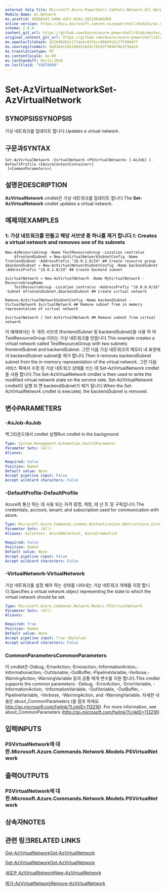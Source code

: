 ```yaml
---
external help file: Microsoft.Azure.PowerShell.Cmdlets.Network.dll-Help.xml
Module Name: Az.Network
ms.assetid: 93D8A341-540A-43F1-8C62-28323EAA58E0
online version: https://docs.microsoft.com/en-us/powershell/module/az.network/set-azvirtualnetwork
schema: 2.0.0
content_git_url: https://github.com/Azure/azure-powershell/blob/master/src/Network/Network/help/Set-AzVirtualNetwork.md
original_content_git_url: https://github.com/Azure/azure-powershell/blob/master/src/Network/Network/help/Set-AzVirtualNetwork.md
ms.openlocfilehash: 822b982b2c1714e2c0331cc9b64fe2c1753044f7
ms.sourcegitcommit: 6a91b4c545350d316d3cf8c62f384478e3f3ba24
ms.translationtype: MT
ms.contentlocale: ko-KR
ms.lasthandoff: 04/21/2020
ms.locfileid: "93879690"
---
```

# <span data-ttu-id="6064d-101">Set-AzVirtualNetwork</span><span class="sxs-lookup"><span data-stu-id="6064d-101">Set-AzVirtualNetwork</span></span>

## <span data-ttu-id="6064d-102">SYNOPSIS</span><span class="sxs-lookup"><span data-stu-id="6064d-102">SYNOPSIS</span></span>
<span data-ttu-id="6064d-103">가상 네트워크를 업데이트 합니다.</span><span class="sxs-lookup"><span data-stu-id="6064d-103">Updates a virtual network.</span></span>

## <span data-ttu-id="6064d-104">구문과</span><span class="sxs-lookup"><span data-stu-id="6064d-104">SYNTAX</span></span>

```
Set-AzVirtualNetwork -VirtualNetwork <PSVirtualNetwork> [-AsJob] [-DefaultProfile <IAzureContextContainer>]
 [<CommonParameters>]
```

## <span data-ttu-id="6064d-105">설명은</span><span class="sxs-lookup"><span data-stu-id="6064d-105">DESCRIPTION</span></span>
<span data-ttu-id="6064d-106">**AzVirtualNetwork** cmdlet은 가상 네트워크를 업데이트 합니다.</span><span class="sxs-lookup"><span data-stu-id="6064d-106">The **Set-AzVirtualNetwork** cmdlet updates a virtual network.</span></span>

## <span data-ttu-id="6064d-107">예제의</span><span class="sxs-lookup"><span data-stu-id="6064d-107">EXAMPLES</span></span>

### <span data-ttu-id="6064d-108">1: 가상 네트워크를 만들고 해당 서브넷 중 하나를 제거 합니다.</span><span class="sxs-lookup"><span data-stu-id="6064d-108">1: Creates a virtual network and removes one of its subnets</span></span>
```
New-AzResourceGroup -Name TestResourceGroup -Location centralus
    $frontendSubnet = New-AzVirtualNetworkSubnetConfig -Name frontendSubnet -AddressPrefix "10.0.1.0/24" ## Create resource group
$backendSubnet = New-AzVirtualNetworkSubnetConfig -Name backendSubnet -AddressPrefix "10.0.2.0/24" ## Create backend subnet

$virtualNetwork = New-AzVirtualNetwork -Name MyVirtualNetwork -ResourceGroupName 
    TestResourceGroup -Location centralus -AddressPrefix "10.0.0.0/16" -Subnet $frontendSubnet,$backendSubnet ## Create virtual network

Remove-AzVirtualNetworkSubnetConfig -Name backendSubnet -VirtualNetwork $virtualNetwork ## Remove subnet from in memory representation of virtual network

$virtualNetwork | Set-AzVirtualNetwork ## Remove subnet from virtual network
```

<span data-ttu-id="6064d-109">이 예제에서는 두 개의 서브넷 (frontendSubnet 및 backendSubnet)을 사용 하 여 TestResourceGroup 이라는 가상 네트워크를 만듭니다.</span><span class="sxs-lookup"><span data-stu-id="6064d-109">This example creates a virtual network called TestResourceGroup with two subnets: frontendSubnet and backendSubnet.</span></span> <span data-ttu-id="6064d-110">그런 다음 가상 네트워크의 메모리 내 표현에서 backendSubnet subnet을 제거 합니다.</span><span class="sxs-lookup"><span data-stu-id="6064d-110">Then it removes backendSubnet subnet from the in-memory representation of the virtual network.</span></span> <span data-ttu-id="6064d-111">그런 다음 서비스 쪽에서 수정 된 가상 네트워크 상태를 쓰는 데 Set-AzVirtualNetwork cmdlet을 사용 합니다.</span><span class="sxs-lookup"><span data-stu-id="6064d-111">The Set-AzVirtualNetwork cmdlet is then used to write the modified virtual network state on the service side.</span></span> <span data-ttu-id="6064d-112">Set-AzVirtualNetwork cmdlet이 실행 되 면 backendSubnet가 제거 됩니다.</span><span class="sxs-lookup"><span data-stu-id="6064d-112">When the Set-AzVirtualNetwork cmdlet is executed, the backendSubnet is removed.</span></span>

## <span data-ttu-id="6064d-113">변수</span><span class="sxs-lookup"><span data-stu-id="6064d-113">PARAMETERS</span></span>

### <span data-ttu-id="6064d-114">-AsJob</span><span class="sxs-lookup"><span data-stu-id="6064d-114">-AsJob</span></span>
<span data-ttu-id="6064d-115">백그라운드에서 cmdlet 실행</span><span class="sxs-lookup"><span data-stu-id="6064d-115">Run cmdlet in the background</span></span>

```yaml
Type: System.Management.Automation.SwitchParameter
Parameter Sets: (All)
Aliases:

Required: False
Position: Named
Default value: None
Accept pipeline input: False
Accept wildcard characters: False
```

### <span data-ttu-id="6064d-116">-DefaultProfile</span><span class="sxs-lookup"><span data-stu-id="6064d-116">-DefaultProfile</span></span>
<span data-ttu-id="6064d-117">Azure와 통신 하는 데 사용 되는 자격 증명, 계정, 테 넌 트 및 구독입니다.</span><span class="sxs-lookup"><span data-stu-id="6064d-117">The credentials, account, tenant, and subscription used for communication with azure.</span></span>

```yaml
Type: Microsoft.Azure.Commands.Common.Authentication.Abstractions.Core.IAzureContextContainer
Parameter Sets: (All)
Aliases: AzContext, AzureRmContext, AzureCredential

Required: False
Position: Named
Default value: None
Accept pipeline input: False
Accept wildcard characters: False
```

### <span data-ttu-id="6064d-118">-VirtualNetwork</span><span class="sxs-lookup"><span data-stu-id="6064d-118">-VirtualNetwork</span></span>
<span data-ttu-id="6064d-119">가상 네트워크를 설정 해야 하는 상태를 나타내는 가상 네트워크 개체를 지정 합니다.</span><span class="sxs-lookup"><span data-stu-id="6064d-119">Specifies a virtual network object representing the state to which the virtual network should be set.</span></span>

```yaml
Type: Microsoft.Azure.Commands.Network.Models.PSVirtualNetwork
Parameter Sets: (All)
Aliases:

Required: True
Position: Named
Default value: None
Accept pipeline input: True (ByValue)
Accept wildcard characters: False
```

### <span data-ttu-id="6064d-120">CommonParameters</span><span class="sxs-lookup"><span data-stu-id="6064d-120">CommonParameters</span></span>
<span data-ttu-id="6064d-121">이 cmdlet은-Debug,-ErrorAction,-Erroraction,-InformationAction,-Informationaction,-OutVariable,-OutBuffer,-PipelineVariable,-Verbose,-WarningAction,-WarningVariable 등의 공통 매개 변수를 지원 합니다.</span><span class="sxs-lookup"><span data-stu-id="6064d-121">This cmdlet supports the common parameters: -Debug, -ErrorAction, -ErrorVariable, -InformationAction, -InformationVariable, -OutVariable, -OutBuffer, -PipelineVariable, -Verbose, -WarningAction, and -WarningVariable.</span></span> <span data-ttu-id="6064d-122">자세한 내용은 about_CommonParameters (을 참조 하세요 http://go.microsoft.com/fwlink/?LinkID=113216) .</span><span class="sxs-lookup"><span data-stu-id="6064d-122">For more information, see about_CommonParameters (http://go.microsoft.com/fwlink/?LinkID=113216).</span></span>

## <span data-ttu-id="6064d-123">입력</span><span class="sxs-lookup"><span data-stu-id="6064d-123">INPUTS</span></span>

### <span data-ttu-id="6064d-124">PSVirtualNetwork에 대 한.</span><span class="sxs-lookup"><span data-stu-id="6064d-124">Microsoft.Azure.Commands.Network.Models.PSVirtualNetwork</span></span>

## <span data-ttu-id="6064d-125">출력</span><span class="sxs-lookup"><span data-stu-id="6064d-125">OUTPUTS</span></span>

### <span data-ttu-id="6064d-126">PSVirtualNetwork에 대 한.</span><span class="sxs-lookup"><span data-stu-id="6064d-126">Microsoft.Azure.Commands.Network.Models.PSVirtualNetwork</span></span>

## <span data-ttu-id="6064d-127">상속자</span><span class="sxs-lookup"><span data-stu-id="6064d-127">NOTES</span></span>

## <span data-ttu-id="6064d-128">관련 링크</span><span class="sxs-lookup"><span data-stu-id="6064d-128">RELATED LINKS</span></span>

[<span data-ttu-id="6064d-129">Get-AzVirtualNetwork</span><span class="sxs-lookup"><span data-stu-id="6064d-129">Get-AzVirtualNetwork</span></span>](./Get-AzVirtualNetwork.md)

[<span data-ttu-id="6064d-130">Get-AzVirtualNetwork</span><span class="sxs-lookup"><span data-stu-id="6064d-130">Get-AzVirtualNetwork</span></span>](./Get-AzVirtualNetwork.md)

[<span data-ttu-id="6064d-131">새로운 AzVirtualNetwork</span><span class="sxs-lookup"><span data-stu-id="6064d-131">New-AzVirtualNetwork</span></span>](./New-AzVirtualNetwork.md)

[<span data-ttu-id="6064d-132">제거-AzVirtualNetwork</span><span class="sxs-lookup"><span data-stu-id="6064d-132">Remove-AzVirtualNetwork</span></span>](./Remove-AzVirtualNetwork.md)


